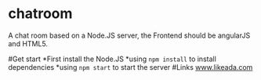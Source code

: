 chatroom
========
A chat room based on a Node.JS server, the Frontend should be angularJS and HTML5.

#Get start
*First install the Node.JS
*using `npm install` to install dependencies
*using `npm start` to start the server
#Links
www.likeada.com
